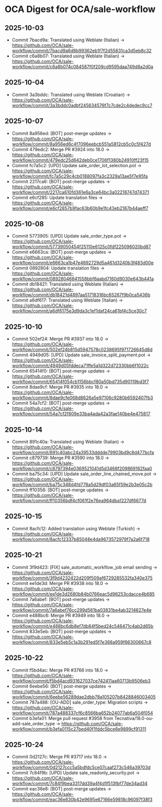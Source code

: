# OCA Digest for OCA/sale-workflow

## 2025-10-03

- Commit 7bacd9a: Translated using Weblate (Italian) → https://github.com/OCA/sale-workflow/commit/7bacd9a6d8b99362eb1f7f2d55831ca3d5eb8c32
- Commit c6a8b07: Translated using Weblate (Italian) → https://github.com/OCA/sale-workflow/commit/c6a8b074c084587f0f209cd9595daa749d8a2d0a

## 2025-10-04

- Commit 3a3bddc: Translated using Weblate (Croatian) → https://github.com/OCA/sale-workflow/commit/3a3bddc0adbf245634576f7c7cde2c4dedec9cc7

## 2025-10-07

- Commit 8a956ed: [BOT] post-merge updates → https://github.com/OCA/sale-workflow/commit/8a956ed6c4f7096eebcb551a5812cb5c0c5f427d
- Commit 479edc2: Merge PR #3924 into 18.0 → https://github.com/OCA/sale-workflow/commit/479edc25d642deb0ce1706f1380b24910ff23f15
- Commit fc7a5c2: [UPD] Update sale_order_lot_selection.pot → https://github.com/OCA/sale-workflow/commit/fc7a5c29c4cb0188097fa3c2329a13ae5f7e95fa
- Commit 2217ca6: [BOT] post-merge updates → https://github.com/OCA/sale-workflow/commit/2217ca610fd361e6a3ce64bc3a02218747d74371
- Commit e6cf285: Update translation files → https://github.com/OCA/sale-workflow/commit/e6cf2857b9fac63b60b9e1fc43eb2187b44aeff7

## 2025-10-08

- Commit 5773905: [UPD] Update sale_order_type.pot → https://github.com/OCA/sale-workflow/commit/57739050454f25110e6125c0fdf225096020bd87
- Commit e6663ca: [BOT] post-merge updates → https://github.com/OCA/sale-workflow/commit/e6663ca1b47e4892729d5a461d3240b3f483d00e
- Commit 0892804: Update translation files → https://github.com/OCA/sale-workflow/commit/08928046841558bbf6aabd7160d9030e643b441a
- Commit db18421: Translated using Weblate (Italian) → https://github.com/OCA/sale-workflow/commit/db18421d4897aa51718316bc65267f9b0ca5436b
- Commit a6df617: Translated using Weblate (Italian) → https://github.com/OCA/sale-workflow/commit/a6df6175e3d9da3c1ef1daf24ca61bf4c5ce30c7

## 2025-10-10

- Commit 502ef24: Merge PR #3937 into 18.0 → https://github.com/OCA/sale-workflow/commit/502ef24b815d5947578c0238695f971726645d8d
- Commit 4949d05: [UPD] Update sale_invoice_split_payment.pot → https://github.com/OCA/sale-workflow/commit/4949d05fddeca71ffe5a1d322d72330bb6f1022c
- Commit 65414f0: [BOT] post-merge updates → https://github.com/OCA/sale-workflow/commit/65414f054cb1156bbcf80a50bd735d90119bd3f7
- Commit 8dae9cf: Merge PR #3935 into 18.0 → https://github.com/OCA/sale-workflow/commit/8dae9cfe068d8626a5e97106c9280b6592407fb3
- Commit 54a7cf2: [BOT] post-merge updates → https://github.com/OCA/sale-workflow/commit/54a7cf2f809e33ba4ada42a3fae140be4e475817

## 2025-10-14

- Commit 891c40a: Translated using Weblate (Italian) → https://github.com/OCA/sale-workflow/commit/891c40abc24a39533dddde79903bd9c8d477bcfa
- Commit c879739: Merge PR #3590 into 18.0 → https://github.com/OCA/sale-workflow/commit/c8797394e0369521041d5d3468f209869162faa0
- Commit ba75c34: [UPD] Update sale_order_line_chained_move.pot → https://github.com/OCA/sale-workflow/commit/ba75c348d4fd778a5d29df03a65f59e2b3e05c2b
- Commit ff10356: [BOT] post-merge updates → https://github.com/OCA/sale-workflow/commit/ff10356bdf4cf061f2e76ea964dba1227df6677d

## 2025-10-15

- Commit 8acfc12: Added translation using Weblate (Turkish) → https://github.com/OCA/sale-workflow/commit/8acfc12337b85048e4da9673572979f7a2a6f718

## 2025-10-21

- Commit 3f9d423: [FIX] sale_automatic_workflow_job email sending → https://github.com/OCA/sale-workflow/commit/3f9d4232422d209f509af6729285532fa340e375
- Commit ee1de3d: Merge PR #3938 into 18.0 → https://github.com/OCA/sale-workflow/commit/ee1de3d2680b84b0766eac5d96253cdacce4b685
- Commit 7a6abef: [BOT] post-merge updates → https://github.com/OCA/sale-workflow/commit/7a6abef76cc299d561ba03831be4ab3214627e4e
- Commit e488bc6: Merge PR #3949 into 18.0 → https://github.com/OCA/sale-workflow/commit/e488bc6db8ef7db84f5bed24c546471c4ab2d65b
- Commit 833e5eb: [BOT] post-merge updates → https://github.com/OCA/sale-workflow/commit/833e5eb5c1a3b291ed5f7e368a959f86300667c8

## 2025-10-22

- Commit f5bd4ac: Merge PR #3766 into 18.0 → https://github.com/OCA/sale-workflow/commit/f5bd4acd931627037ce742411aa60713b9506eb3
- Commit 6eebe56: [BOT] post-merge updates → https://github.com/OCA/sale-workflow/commit/6eebe56289dae2dbb78a105207b8428846003405
- Commit 787a488: [OU-ADD] sale_order_type: Migration scripts → https://github.com/OCA/sale-workflow/commit/787a488337cf6c8566ba652b24077ab6a504f054
- Commit b3efa01: Merge pull request #3958 from Tecnativa/18.0-ou-add-sale_order_type → https://github.com/OCA/sale-workflow/commit/b3efa0115c27bed40f1fddc5bce6e9899cf91311

## 2025-10-24

- Commit 0d2127c: Merge PR #3717 into 18.0 → https://github.com/OCA/sale-workflow/commit/0d2127ccc5a5bdfdc5ce07caaf273c546a39703d
- Commit 7c84f9b: [UPD] Update sale_readonly_security.pot → https://github.com/OCA/sale-workflow/commit/7c84f9bea3317dd39a4f4d1f513fbf77de34ad34
- Commit eac36e8: [BOT] post-merge updates → https://github.com/OCA/sale-workflow/commit/eac36e830b42e9695e67166e59818c96097f38f3

